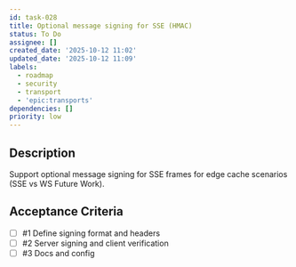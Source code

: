 ```yaml
---
id: task-028
title: Optional message signing for SSE (HMAC)
status: To Do
assignee: []
created_date: '2025-10-12 11:02'
updated_date: '2025-10-12 11:09'
labels:
  - roadmap
  - security
  - transport
  - 'epic:transports'
dependencies: []
priority: low
---
```


## Description

<!-- SECTION:DESCRIPTION:BEGIN -->
Support optional message signing for SSE frames for edge cache scenarios (SSE vs WS Future Work).
<!-- SECTION:DESCRIPTION:END -->

## Acceptance Criteria
<!-- AC:BEGIN -->
- [ ] #1 Define signing format and headers
- [ ] #2 Server signing and client verification
- [ ] #3 Docs and config
<!-- AC:END -->
